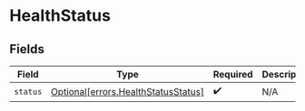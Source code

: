 # HealthStatus


## Fields

| Field                                                                                | Type                                                                                 | Required                                                                             | Description                                                                          |
| ------------------------------------------------------------------------------------ | ------------------------------------------------------------------------------------ | ------------------------------------------------------------------------------------ | ------------------------------------------------------------------------------------ |
| `status`                                                                             | [Optional[errors.HealthStatusStatus]](undefined/models/errors/healthstatusstatus.md) | :heavy_check_mark:                                                                   | N/A                                                                                  |
